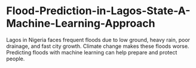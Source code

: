 # Flood-Prediction-in-Lagos-State-A-Machine-Learning-Approach
Lagos in Nigeria faces frequent floods due to low ground, heavy rain, poor drainage, and fast city growth. Climate change makes these floods worse.  Predicting floods with machine learning can help prepare and protect people.
